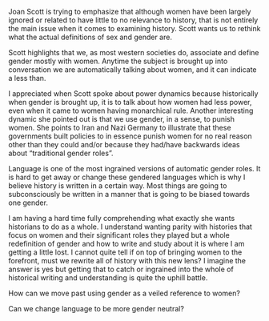 Joan Scott is trying to emphasize that although women have been largely ignored or related to have little to no relevance to history, that is not entirely the main issue when it comes to examining history. Scott wants us to rethink what the actual definitions of sex and gender are.

Scott highlights that we, as most western societies do, associate and define gender mostly with women. Anytime the subject is brought up into conversation we are automatically talking about women, and it can indicate a less than. 

I appreciated when Scott spoke about power dynamics because historically when gender is brought up, it is to talk about how women had less power, even when it came to women having monarchical rule. Another interesting dynamic she pointed out is that we use gender, in a sense, to punish women. She points to Iran and Nazi Germany to illustrate that these governments built policies to in essence punish women for no real reason other than they could and/or because they had/have backwards ideas about “traditional gender roles”.

Language is one of the most ingrained versions of automatic gender roles. It is hard to get away or change these gendered languages which is why I believe history is written in a certain way. Most things are going to subconsciously be written in a manner that is going to be biased towards one gender.

I am having a hard time fully comprehending what exactly she wants historians to do as a whole. I understand wanting parity with histories that focus on women and their significant roles they played but a whole redefinition of gender and how to write and study about it is where I am getting a little lost. I cannot quite tell if on top of bringing women to the forefront, must we rewrite all of history with this new lens? I imagine the answer is yes but getting that to catch or ingrained into the whole of historical writing and understanding is quite the uphill battle.

How can we move past using gender as a veiled reference to women?

Can we change language to be more gender neutral?
